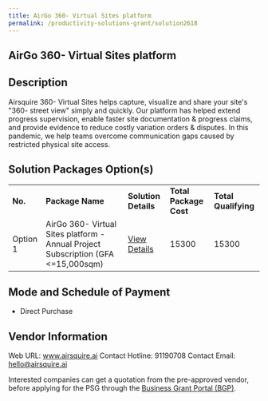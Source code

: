 ```yaml
---
title: AirGo 360- Virtual Sites platform
permalink: /productivity-solutions-grant/solution2618
---
```


## AirGo 360- Virtual Sites platform

## Description

Airsquire 360- Virtual Sites helps capture, visualize and share your site's "360- street view" simply and quickly. Our platform has helped extend progress supervision, enable faster site documentation & progress claims, and provide evidence to reduce costly variation orders & disputes. In this pandemic, we help teams overcome communication gaps caused by restricted physical site access.

## Solution Packages Option(s)

<table>
<tr>
<td><b>No.</b></td>
<td><b>Package Name</b></td>
<td><b>Solution Details</b></td>
<td><b>Total Package Cost</b></td>
<td><b>Total Qualifying</b></td>
</tr>
<tr>
<td>Option 1</td>
<td>AirGo 360- Virtual Sites platform - Annual Project Subscription (GFA <=15,000sqm)</td>
<td><a href='https://www.gobusiness.gov.sg/images/psg/Airsquire_20210213_Desensitised_Annex_3_Part_2.pdf'>View Details</a></td>
<td>15300</td>
<td>15300</td>
</tr>
</table>

## Mode and Schedule of Payment

 - Direct Purchase

## Vendor Information

 Web URL: www.airsquire.ai 
Contact Hotline: 91190708 
Contact Email: hello@airsquire.ai 


Interested companies can get a quotation from the pre-approved vendor, before applying for the PSG through the <a href='https://www.businessgrants.gov.sg/'>Business Grant Portal (BGP)</a>.
